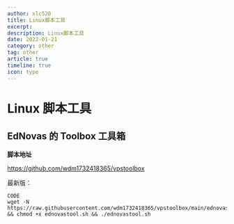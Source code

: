 ```yaml
---
author: xlc520
title: Linux脚本工具
excerpt: 
description: Linux脚本工具
date: 2022-01-21
category: other
tag: other
article: true
timeline: true
icon: type
---
```


# Linux 脚本工具

## EdNovas 的 Toolbox 工具箱

**脚本地址**

<https://github.com/wdm1732418365/vpstoolbox>

最新版：

```shell
CODE
wget -N https://raw.githubusercontent.com/wdm1732418365/vpstoolbox/main/ednovastool.sh && chmod +x ednovastool.sh && ./ednovastool.sh
```
